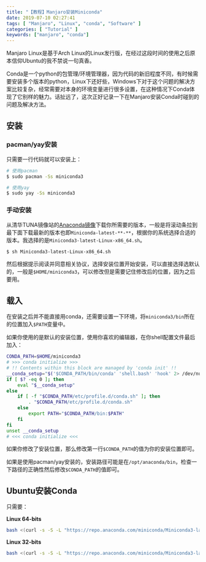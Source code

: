 ```yaml
---
title: "【教程】Manjaro安装Miniconda"
date: 2019-07-10 02:27:41
tags: [ "Manjaro", "Linux", "conda", "Software" ]
categories: [ "Tutorial" ]
keywords: ["manjaro", "conda"]
---
```


Manjaro Linux是基于Arch Linux的Linux发行版，在经过这段时间的使用之后原本信仰Ubuntu的我不禁说一句真香。

Conda是一个python的包管理/环境管理器，因为代码的新旧程度不同，有时候需要安装多个版本的python，Linux下还好些，Windows下对于这个问题的解决方案比较复杂，经常需要对本身的环境变量进行很多设置，在这种情况下Conda体现了它别样的魅力。话扯远了，这次正好记录一下在Manjaro安装Conda时碰到的问题及解决方法。

<!--more-->

## 安装

### pacman/yay安装

只需要一行代码就可以安装上：

```bash
# 使用pacman
$ sudo pacman -Ss miniconda3

# 使用yay
$ sudo yay -Ss miniconda3
```

### 手动安装

从清华TUNA镜像站的[Anaconda镜像](https://mirrors.tuna.tsinghua.edu.cn/anaconda/miniconda/)下载你所需要的版本，一般是将滚动条拉到最下面下载最新的版本也即`Miniconda-latest-**-**`，根据你的系统选择合适的版本。我选择的是`Miniconda3-latest-Linux-x86_64.sh`。

```bash
$ sh Miniconda3-latest-Linux-x86_64.sh
```

然后根据提示阅读并同意相关协议，选择安装位置开始安装，可以直接选择选默认的，一般是`$HOME/miniconda3`，可以修改但是需要记住修改后的位置，因为之后要用。

## 载入

在安装之后并不能直接用conda，还需要设置一下环境，将`miniconda3/bin`所在的位置加入`$PATH`变量中。

如果你使用的是默认的安装位置，使用你喜欢的编辑器，在你shell配置文件最后加入：

```bash
CONDA_PATH=$HOME/miniconda3
# >>> conda initialize >>>
# !! Contents within this block are managed by 'conda init' !!
__conda_setup="$('$CONDA_PATH/bin/conda' 'shell.bash' 'hook' 2> /dev/null)"
if [ $? -eq 0 ]; then
    eval "$__conda_setup"
else
    if [ -f "$CONDA_PATH/etc/profile.d/conda.sh" ]; then
        . "$CONDA_PATH/etc/profile.d/conda.sh"
    else
        export PATH="$CONDA_PATH/bin:$PATH"
    fi
fi
unset __conda_setup
# <<< conda initialize <<<
```

如果你修改了安装位置，那么修改第一行`$CONDA_PATH`的值为你的安装位置即可。

如果是使用pacman/yay安装的，安装路径可能是在`/opt/anaconda/bin`，检查一下路径的正确性然后修改`$CONDA_PATH`的值即可。

## Ubuntu安装Conda

只需要：

**Linux 64-bits**
```bash
bash <(curl -s -S -L "https://repo.anaconda.com/miniconda/Miniconda3-latest-Linux-x86_64.sh")
```

**Linux 32-bits**
```bash
bash <(curl -s -S -L "https://repo.anaconda.com/miniconda/Miniconda3-latest-Linux-x86.sh")
```